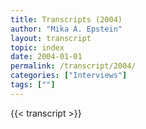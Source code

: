 ```yaml
---
title: Transcripts (2004)
author: "Mika A. Epstein"
layout: transcript
topic: index
date: 2004-01-01
permalink: /transcript/2004/
categories: ["Interviews"]
tags: [""]
---
```


{{< transcript >}}